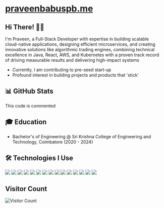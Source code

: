 # [praveenbabuspb.me](https://praveenbabuspb.me)
## Hi There! 👨‍💻
I'm Praveen, a Full-Stack Developer with expertise in building scalable cloud-native applications, designing efficient microservices, and creating innovative solutions like algorithmic trading engines, combining technical excellence in Java, React, AWS, and Kubernetes with a proven track record of driving measurable results and delivering high-impact systems
- Currently, I am contributing to pre-seed start-up
- Profound interest in building projects and products that 'stick'


## 📊 GitHub Stats
This code is commented
<!--  <p><img align="center" src="https://github-readme-stats.vercel.app/api?username=praveenbabuspb&show_icons=true&locale=en" alt="praveenbabuspb" /></p>-->

## 🎓 Education

- Bachelor's of Engineering @ Sri Krishna College of Engineering and Technology, Coimbatore (2020 - 2024)

## 🛠 Technologies I Use  
![](https://img.shields.io/badge/React-61DAFB?style=for-the-badge&logo=react&logoColor=white)
![](https://img.shields.io/badge/Node.js-86BE00?style=for-the-badge&logo=node.js&logoColor=white)
![](https://img.shields.io/badge/JavaScript-F7DF1E?style=for-the-badge&logo=javascript&logoColor=white)
![](https://img.shields.io/badge/Wordpress-21759B?style=for-the-badge&logo=wordpress&logoColor=white)
![](https://img.shields.io/badge/jQuery-0769AD?style=for-the-badge&logo=jquery&logoColor=white)
![](https://img.shields.io/badge/HTML5-E34F26?style=for-the-badge&logo=html5&logoColor=white)
![](https://img.shields.io/badge/CSS3-1572B6?style=for-the-badge&logo=css3&logoColor=white)
![](https://img.shields.io/badge/Markdown-F71A4A?style=for-the-badge&logo=markdown&logoColor=white)
![](https://img.shields.io/badge/Sass-CC6699?style=for-the-badge&logo=sass&logoColor=white)
![](https://img.shields.io/badge/MySQL-F79F17?style=for-the-badge&logo=mysql&logoColor=white)
![](https://img.shields.io/badge/npm-CB3837?style=for-the-badge&logo=npm&logoColor=white)
![](https://img.shields.io/badge/GraphQl-E10098?style=for-the-badge&logo=graphql&logoColor=white)
![](https://img.shields.io/badge/Python-FFD43B?style=for-the-badge&logo=python&logoColor=blue)
![](https://img.shields.io/badge/VS_Code-0078D4?style=for-the-badge&logo=visual%20studio%20code&logoColor=white)
![](https://img.shields.io/badge/Git-F05032?style=for-the-badge&logo=git&logoColor=white)


## Visitor Count
![Visitor Count](https://profile-counter.glitch.me/praveenbabuspb/count.svg)
